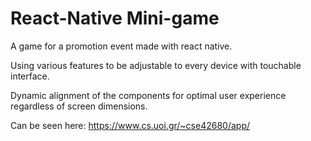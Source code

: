 # React-Native Mini-game

A game for a promotion event made with react native.

Using various features to be adjustable to every device with touchable interface.

Dynamic alignment of the components for optimal user experience regardless of screen dimensions.

Can be seen here: https://www.cs.uoi.gr/~cse42680/app/
